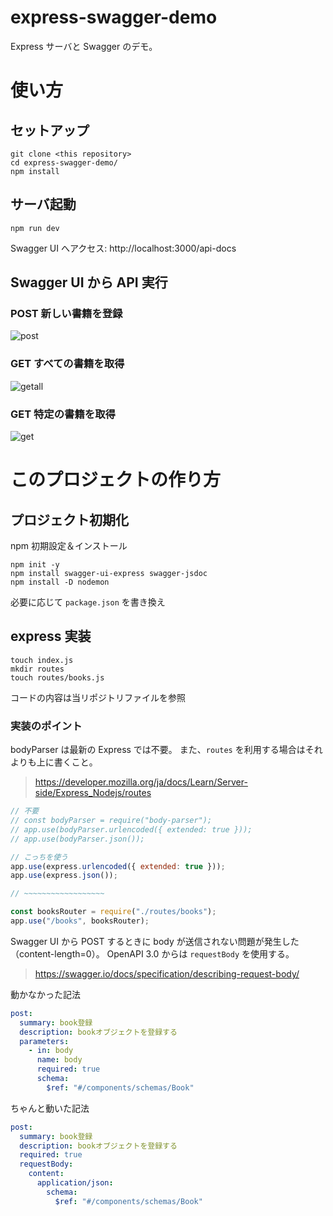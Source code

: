 # express-swagger-demo

Express サーバと Swagger のデモ。

# 使い方

## セットアップ

```
git clone <this repository>
cd express-swagger-demo/
npm install
```

## サーバ起動

```
npm run dev
```

Swagger UI へアクセス: http://localhost:3000/api-docs

## Swagger UI から API 実行

### POST 新しい書籍を登録

![post](https://user-images.githubusercontent.com/110523208/200860307-57ee696b-4e98-477f-a6be-1971e33eab20.gif)

### GET すべての書籍を取得

![getall](https://user-images.githubusercontent.com/110523208/200859598-5b3e8886-0c3e-4850-b6af-a912044721b0.gif)

### GET 特定の書籍を取得

![get](https://user-images.githubusercontent.com/110523208/200859592-ef3c3ad3-0632-4fcc-89f9-773f91f8749c.gif)

# このプロジェクトの作り方

## プロジェクト初期化

npm 初期設定＆インストール

```
npm init -y
npm install swagger-ui-express swagger-jsdoc
npm install -D nodemon
```

必要に応じて `package.json` を書き換え

## express 実装

```
touch index.js
mkdir routes
touch routes/books.js
```

コードの内容は当リポジトリファイルを参照

### 実装のポイント

bodyParser は最新の Express では不要。
また、`routes` を利用する場合はそれよりも上に書くこと。

> https://developer.mozilla.org/ja/docs/Learn/Server-side/Express_Nodejs/routes

```js
// 不要
// const bodyParser = require("body-parser");
// app.use(bodyParser.urlencoded({ extended: true }));
// app.use(bodyParser.json());

// こっちを使う
app.use(express.urlencoded({ extended: true }));
app.use(express.json());

// ~~~~~~~~~~~~~~~~~~

const booksRouter = require("./routes/books");
app.use("/books", booksRouter);
```

Swagger UI から POST するときに body が送信されない問題が発生した（content-length=0）。
OpenAPI 3.0 からは `requestBody` を使用する。

> https://swagger.io/docs/specification/describing-request-body/

動かなかった記法

```yaml
post:
  summary: book登録
  description: bookオブジェクトを登録する
  parameters:
    - in: body
      name: body
      required: true
      schema:
        $ref: "#/components/schemas/Book"
```

ちゃんと動いた記法

```yaml
post:
  summary: book登録
  description: bookオブジェクトを登録する
  required: true
  requestBody:
    content:
      application/json:
        schema:
          $ref: "#/components/schemas/Book"
```
